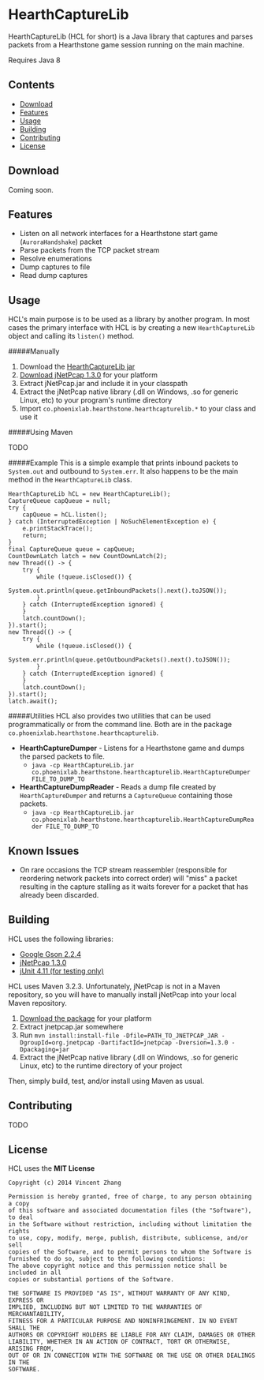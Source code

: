 HearthCaptureLib
=================

HearthCaptureLib (HCL for short) is a Java library that captures and parses packets from a 
Hearthstone game session running on the main machine.

Requires Java 8

Contents
----

* [Download](#download)
* [Features](#features)
* [Usage](#usage)
* [Building](#building)
* [Contributing](#contributing)
* [License](#license)

Download
----

Coming soon.

Features
----

* Listen on all network interfaces for a Hearthstone start game (`AuroraHandshake`) packet
* Parse packets from the TCP packet stream
* Resolve enumerations
* Dump captures to file
* Read dump captures

Usage
----

HCL's main purpose is to be used as a library by another program. In most cases the primary interface with HCL is by creating a new `HearthCaptureLib` object and calling its `listen()` method.

#####Manually

1. Download the [HearthCaptureLib jar](#download)
2. [Download jNetPcap 1.3.0](http://jnetpcap.com/download) for your platform
3. Extract jNetPcap.jar and include it in your classpath
4. Extract the jNetPcap native library (.dll on Windows, .so for generic Linux, etc) to your program's runtime directory 
5. Import `co.phoenixlab.hearthstone.hearthcapturelib.*` to your class and use it

#####Using Maven

TODO

#####Example 
This is a simple example that prints inbound packets to `System.out` and outbound to `System.err`. It also happens to be the main method in the `HearthCaptureLib` class.
```
HearthCaptureLib hCL = new HearthCaptureLib();
CaptureQueue capQueue = null;
try {
    capQueue = hCL.listen();
} catch (InterruptedException | NoSuchElementException e) {
    e.printStackTrace();
    return;
}
final CaptureQueue queue = capQueue;
CountDownLatch latch = new CountDownLatch(2);
new Thread(() -> {
    try {
        while (!queue.isClosed()) {
            System.out.println(queue.getInboundPackets().next().toJSON());
        }
    } catch (InterruptedException ignored) {
    }
    latch.countDown();
}).start();
new Thread(() -> {
    try {
        while (!queue.isClosed()) {
            System.err.println(queue.getOutboundPackets().next().toJSON());
        }
    } catch (InterruptedException ignored) {
    }
    latch.countDown();
}).start();
latch.await();
```

#####Utilities
HCL also provides two utilities that can be used programmatically or from the command line. Both are in the package `co.phoenixlab.hearthstone.hearthcapturelib`.
* **HearthCaptureDumper** - Listens for a Hearthstone game and dumps the parsed packets to file.  
  * `java -cp HearthCaptureLib.jar co.phoenixlab.hearthstone.hearthcapturelib.HearthCaptureDumper FILE_TO_DUMP_TO`
* **HearthCaptureDumpReader** - Reads a dump file created by `HearthCaptureDumper` and returns a `CaptureQueue` containing those packets.
  * `java -cp HearthCaptureLib.jar co.phoenixlab.hearthstone.hearthcapturelib.HearthCaptureDumpReader FILE_TO_DUMP_TO`

Known Issues
----

* On rare occasions the TCP stream reassembler (responsible for reordering network packets into correct order) will "miss" a packet resulting in the capture stalling as it waits forever for a packet that has already been discarded.


Building
----

HCL uses the following libraries:

* [Google Gson 2.2.4](https://code.google.com/p/google-gson/)
* [jNetPcap 1.3.0](http://jnetpcap.com/)
* [jUnit 4.11 (for testing only)](https://github.com/junit-team/junit/wiki/Download-and-Install)

HCL uses Maven 3.2.3. Unfortunately, jNetPcap is not in a Maven repository, so you will have to manually install 
jNetPcap into your local Maven repository.

1. [Download the package](http://jnetpcap.com/download) for your platform 
2. Extract jnetpcap.jar somewhere
3. Run `mvn install:install-file -Dfile=PATH_TO_JNETPCAP_JAR -DgroupId=org.jnetpcap -DartifactId=jnetpcap -Dversion=1.3.0 -Dpackaging=jar`
4. Extract the jNetPcap native library (.dll on Windows, .so for generic Linux, etc) to the runtime directory of your project

Then, simply build, test, and/or install using Maven as usual.

Contributing
----

TODO

License
----

HCL uses the **MIT License**

    Copyright (c) 2014 Vincent Zhang
    
    Permission is hereby granted, free of charge, to any person obtaining a copy
    of this software and associated documentation files (the "Software"), to deal
    in the Software without restriction, including without limitation the rights
    to use, copy, modify, merge, publish, distribute, sublicense, and/or sell
    copies of the Software, and to permit persons to whom the Software is
    furnished to do so, subject to the following conditions:
    The above copyright notice and this permission notice shall be included in all
    copies or substantial portions of the Software.
    
    THE SOFTWARE IS PROVIDED "AS IS", WITHOUT WARRANTY OF ANY KIND, EXPRESS OR
    IMPLIED, INCLUDING BUT NOT LIMITED TO THE WARRANTIES OF MERCHANTABILITY,
    FITNESS FOR A PARTICULAR PURPOSE AND NONINFRINGEMENT. IN NO EVENT SHALL THE
    AUTHORS OR COPYRIGHT HOLDERS BE LIABLE FOR ANY CLAIM, DAMAGES OR OTHER
    LIABILITY, WHETHER IN AN ACTION OF CONTRACT, TORT OR OTHERWISE, ARISING FROM,
    OUT OF OR IN CONNECTION WITH THE SOFTWARE OR THE USE OR OTHER DEALINGS IN THE
    SOFTWARE.
